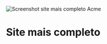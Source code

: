 ![Screenshot site mais completo Acme](https://user-images.githubusercontent.com/76922015/155898416-ba681fc1-0933-40e9-8702-80b18c214cd6.png)

<h1>Site mais completo</h1>

